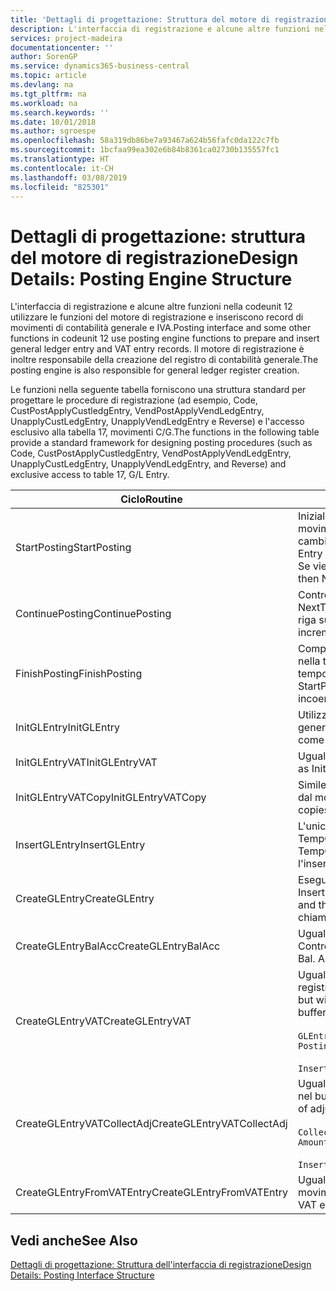 ```yaml
---
title: 'Dettagli di progettazione: Struttura del motore di registrazione | Microsoft Docs'
description: L'interfaccia di registrazione e alcune altre funzioni nella codeunit 12 utilizzare le funzioni del motore di registrazione e inseriscono record di movimenti di contabilità generale e IVA. Il motore di registrazione è inoltre responsabile della creazione del registro di contabilità generale.
services: project-madeira
documentationcenter: ''
author: SorenGP
ms.service: dynamics365-business-central
ms.topic: article
ms.devlang: na
ms.tgt_pltfrm: na
ms.workload: na
ms.search.keywords: ''
ms.date: 10/01/2018
ms.author: sgroespe
ms.openlocfilehash: 58a319db86be7a93467a624b56fafc0da122c7fb
ms.sourcegitcommit: 1bcfaa99ea302e6b84b8361ca02730b135557fc1
ms.translationtype: HT
ms.contentlocale: it-CH
ms.lasthandoff: 03/08/2019
ms.locfileid: "825301"
---
```

# <a name="design-details-posting-engine-structure"></a><span data-ttu-id="a3333-104">Dettagli di progettazione: struttura del motore di registrazione</span><span class="sxs-lookup"><span data-stu-id="a3333-104">Design Details: Posting Engine Structure</span></span>
<span data-ttu-id="a3333-105">L'interfaccia di registrazione e alcune altre funzioni nella codeunit 12 utilizzare le funzioni del motore di registrazione e inseriscono record di movimenti di contabilità generale e IVA.</span><span class="sxs-lookup"><span data-stu-id="a3333-105">Posting interface and some other functions in codeunit 12 use posting engine functions to prepare and insert general ledger entry and VAT entry records.</span></span> <span data-ttu-id="a3333-106">Il motore di registrazione è inoltre responsabile della creazione del registro di contabilità generale.</span><span class="sxs-lookup"><span data-stu-id="a3333-106">The posting engine is also responsible for general ledger register creation.</span></span>  
  
 <span data-ttu-id="a3333-107">Le funzioni nella seguente tabella forniscono una struttura standard per progettare le procedure di registrazione (ad esempio, Code, CustPostApplyCustledgEntry, VendPostApplyVendLedgEntry, UnapplyCustLedgEntry, UnapplyVendLedgEntry e Reverse) e l'accesso esclusivo alla tabella 17, movimenti C/G.</span><span class="sxs-lookup"><span data-stu-id="a3333-107">The functions in the following table provide a standard framework for designing posting procedures (such as Code, CustPostApplyCustledgEntry, VendPostApplyVendLedgEntry, UnapplyCustLedgEntry, UnapplyVendLedgEntry, and Reverse) and exclusive access to table 17, G/L Entry.</span></span>  
  
|<span data-ttu-id="a3333-108">Ciclo</span><span class="sxs-lookup"><span data-stu-id="a3333-108">Routine</span></span>|<span data-ttu-id="a3333-109">Description</span><span class="sxs-lookup"><span data-stu-id="a3333-109">Description</span></span>|  
|-------------|---------------------------------------|  
|<span data-ttu-id="a3333-110">StartPosting</span><span class="sxs-lookup"><span data-stu-id="a3333-110">StartPosting</span></span>|<span data-ttu-id="a3333-111">Inizializza il buffer di registrazione TempGLEntryBuf, blocca le tabelle dei movimenti IVA e C/G e inizializza il periodo contabile, il registro C/G e il tasso di cambio.</span><span class="sxs-lookup"><span data-stu-id="a3333-111">Initializes posting buffer TempGLEntryBuf, locks G/L Entry and VAT Entry tables, and initializes Accounting Period, G/L Register, and Exchange Rate.</span></span> <span data-ttu-id="a3333-112">Se viene chiamato una sola volta, NextEntryNo è 0.</span><span class="sxs-lookup"><span data-stu-id="a3333-112">Should be called only once, then NextEntryNo is 0.</span></span>|  
|<span data-ttu-id="a3333-113">ContinuePosting</span><span class="sxs-lookup"><span data-stu-id="a3333-113">ContinuePosting</span></span>|<span data-ttu-id="a3333-114">Controlla e registra l''IVA ad esigibilità differita dell'incremento NextTransactionNo della transazione precedente e prepara la registrazione della riga successiva.</span><span class="sxs-lookup"><span data-stu-id="a3333-114">Checks and posts unrealized VAT for previous transaction increment NextTransactionNo and prepares post of next line.</span></span>|  
|<span data-ttu-id="a3333-115">FinishPosting</span><span class="sxs-lookup"><span data-stu-id="a3333-115">FinishPosting</span></span>|<span data-ttu-id="a3333-116">Completa la registrazione inserendo i movimenti di C/G dal buffer temporaneo nella tabella di database.</span><span class="sxs-lookup"><span data-stu-id="a3333-116">Completes posting by inserting G/L entries from temporary buffer into database table.</span></span> <span data-ttu-id="a3333-117">Utilizzato sempre insieme a StartPosting.</span><span class="sxs-lookup"><span data-stu-id="a3333-117">Always used together with StartPosting.</span></span> <span data-ttu-id="a3333-118">Verifica la presenza di incoerenze.</span><span class="sxs-lookup"><span data-stu-id="a3333-118">Checks for inconsistencies.</span></span>|  
|<span data-ttu-id="a3333-119">InitGLEntry</span><span class="sxs-lookup"><span data-stu-id="a3333-119">InitGLEntry</span></span>|<span data-ttu-id="a3333-120">Utilizzato per inizializzare nuovo movimento C/G per riga di registrazioni generali.</span><span class="sxs-lookup"><span data-stu-id="a3333-120">Used to initialize new G/L entry for Gen. Jnl Line.</span></span> <span data-ttu-id="a3333-121">Restituisce GLEntry come parametro.</span><span class="sxs-lookup"><span data-stu-id="a3333-121">Returns GLEntry as parameter.</span></span>|  
|<span data-ttu-id="a3333-122">InitGLEntryVAT</span><span class="sxs-lookup"><span data-stu-id="a3333-122">InitGLEntryVAT</span></span>|<span data-ttu-id="a3333-123">Uguale a InitGLEntry, ma assegna anche contropartita e SummarizeVAT.</span><span class="sxs-lookup"><span data-stu-id="a3333-123">Same as InitGLEntry, but also assigns Bal. Account No. and SummarizeVAT.</span></span>|  
|<span data-ttu-id="a3333-124">InitGLEntryVATCopy</span><span class="sxs-lookup"><span data-stu-id="a3333-124">InitGLEntryVATCopy</span></span>|<span data-ttu-id="a3333-125">Simile a InitGLEntryVAT, ma copia anche i dati delle categorie di registrazione dal movimento IVA prima di SummarizeVAT.</span><span class="sxs-lookup"><span data-stu-id="a3333-125">Similar to InitGLEntryVAT, but also copies posting groups data from VAT Entry before SummarizeVAT.</span></span>|  
|<span data-ttu-id="a3333-126">InsertGLEntry</span><span class="sxs-lookup"><span data-stu-id="a3333-126">InsertGLEntry</span></span>|<span data-ttu-id="a3333-127">L'unica funzione che inserisce movimenti C/G nella tabella globale di TempGLEntryBuf.</span><span class="sxs-lookup"><span data-stu-id="a3333-127">The only function that inserts G/L entry into global TempGLEntryBuf table.</span></span> <span data-ttu-id="a3333-128">Utilizzare sempre questa funzione per l'inserimento.</span><span class="sxs-lookup"><span data-stu-id="a3333-128">Always use this function for insert.</span></span>|  
|<span data-ttu-id="a3333-129">CreateGLEntry</span><span class="sxs-lookup"><span data-stu-id="a3333-129">CreateGLEntry</span></span>|<span data-ttu-id="a3333-130">Esegue un InitGLEntry, assegna Importo in valuta addiz. ed esegue InsertGLEntry.</span><span class="sxs-lookup"><span data-stu-id="a3333-130">Performs an InitGLEntry, assigns Additional Currency Amount, and then performs InsertGLEntry.</span></span> <span data-ttu-id="a3333-131">Sostituisce molte righe di codice a una singola chiamata di funzione.</span><span class="sxs-lookup"><span data-stu-id="a3333-131">Replaces several lines of code with a single function call.</span></span>|  
|<span data-ttu-id="a3333-132">CreateGLEntryBalAcc</span><span class="sxs-lookup"><span data-stu-id="a3333-132">CreateGLEntryBalAcc</span></span>|<span data-ttu-id="a3333-133">Uguale a CreateGLEntry, ma assegna anche Tipo contropartita e Contropartita.</span><span class="sxs-lookup"><span data-stu-id="a3333-133">Same as CreateGLEntry, but also assigns Bal. Account Type and Bal. Account No.</span></span>|  
|<span data-ttu-id="a3333-134">CreateGLEntryVAT</span><span class="sxs-lookup"><span data-stu-id="a3333-134">CreateGLEntryVAT</span></span>|<span data-ttu-id="a3333-135">Uguale a CreateGLEntry, ma con elaborazione addizionale delle categorie di registrazione e salvataggio nel buffer temporaneo IVA:</span><span class="sxs-lookup"><span data-stu-id="a3333-135">Same as CreateGLEntry, but with additional processing for posting groups and saving to temporary VAT buffer:</span></span><br /><br /> `GLEntry.CopyPostingGroupsFromDtldCVBuf(DtldCVLedgEntryBuf,GenJnlLine."Gen. Posting Type");`<br /><br /> `InsertVATEntriesFromTemp(DtldCVLedgEntryBuf,GLEntry);`|  
|<span data-ttu-id="a3333-136">CreateGLEntryVATCollectAdj</span><span class="sxs-lookup"><span data-stu-id="a3333-136">CreateGLEntryVATCollectAdj</span></span>|<span data-ttu-id="a3333-137">Uguale a CreateGLEntry, ma con raccolta addizionale di rettifiche e salvataggio nel buffer temporaneo IVA:</span><span class="sxs-lookup"><span data-stu-id="a3333-137">Same as CreateGLEntry, but with additional collection of adjustments and saving to temporary VAT buffer:</span></span><br /><br /> `CollectAdjustment(AdjAmount,GLEntry.Amount,GLEntry."Additional-Currency Amount",OriginalDateSet);`<br /><br /> `InsertVATEntriesFromTemp(DtldCVLedgEntryBuf,GLEntry);`|  
|<span data-ttu-id="a3333-138">CreateGLEntryFromVATEntry</span><span class="sxs-lookup"><span data-stu-id="a3333-138">CreateGLEntryFromVATEntry</span></span>|<span data-ttu-id="a3333-139">Uguale a CreateGLEntry, ma copia anche le categorie di registrazione dal movimento IVA.</span><span class="sxs-lookup"><span data-stu-id="a3333-139">Same as CreateGLEntry, but also copies posting groups from VAT entry.</span></span>|  
  
## <a name="see-also"></a><span data-ttu-id="a3333-140">Vedi anche</span><span class="sxs-lookup"><span data-stu-id="a3333-140">See Also</span></span>  
 [<span data-ttu-id="a3333-141">Dettagli di progettazione: Struttura dell'interfaccia di registrazione</span><span class="sxs-lookup"><span data-stu-id="a3333-141">Design Details: Posting Interface Structure</span></span>](design-details-posting-interface-structure.md)